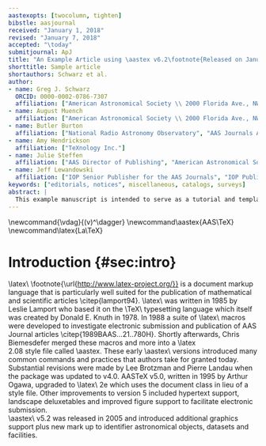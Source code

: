```yaml
---
aastexopts: [twocolumn, tighten]
bibstle: aasjournal
received: "January 1, 2018"
revised: "January 7, 2018"
accepted: "\today"
submitjournal: ApJ 
title: "An Example Article using \aastex v6.2\footnote{Released on January, 8th, 2018}}"
shorttitle: Sample article
shortauthors: Schwarz et al.
author:
- name: Greg J. Schwarz
  ORCID: 0000-0002-0786-7307
  affiliation: ["American Astronomical Society \\ 2000 Florida Ave., NW, Suite 300 \\ Washington, DC 20009-1231, USA"]
- name: August Muench
  affiliation: ["American Astronomical Society \\ 2000 Florida Ave., NW, Suite 300 \\ Washington, DC 20009-1231, USA"]
- name: Butler Burton
  affiliation: ["National Radio Astronomy Observatory", "AAS Journals Associate Editor-in-Chief"]
- name: Amy Hendrickson
  affiliation: ["TeXnology Inc."]
- name: Julie Steffen
  affiliation: ["AAS Director of Publishing", "American Astronomical Society \\ 2000 Florida Ave., NW, Suite 300 \\ Washington, DC 20009-1231, USA"]
- name: Jeff Lewandowski
  affiliation: ["IOP Senior Publisher for the AAS Journals", "IOP Publishing, Washington, DC 20005"]
keywords: ["editorials, notices", miscellaneous, catalogs, surveys]
abstract: |
  This example manuscript is intended to serve as a tutorial and template for authors to use when writing their own AAS Journal articles. The manuscript includes a history of \aastex\ and documents the new features in the previous versions as well as the new features in version 6.2. This manuscript includes many figure and table examples to illustrate these new features.  Information on features not explicitly mentioned in the article can be viewed in the manuscript comments or more extensive online documentation. Authors are welcome replace the text, tables, figures, and bibliography with their own and submit the resulting manuscript to the AAS Journals peer review system.  The first lesson in the tutorial is to remind authors that the AAS Journals, the Astrophysical Journal (ApJ), the Astrophysical Journal Letters (ApJL), and Astronomical Journal (AJ), all have a 250 word limit for the abstract\footnote{Note that manuscripts submitted to the new Research Notes of the American Astronomical Society (RNAAS) do \textbf{not} have abstracts.}.  If you exceed this length the Editorial office will ask you to shorten it.
---
```


\newcommand{\vdag}{(v)^\dagger}
\newcommand\aastex{AAS\TeX}
\newcommand\latex{La\TeX}

# Introduction {#sec:intro}

\latex\ \footnote{\url{http://www.latex-project.org/}} is a document markup
language that is particularly well suited for the publication of
mathematical and scientific articles \citep{lamport94}. \latex\ was written
in 1985 by Leslie Lamport who based it on the \TeX\ typesetting language
which itself was created by Donald E. Knuth in 1978.  In 1988 a suite of
\latex\ macros were developed to investigate electronic submission and
publication of AAS Journal articles \citep{1989BAAS...21..780H}.  Shortly
afterwards, Chris Biemesdefer merged these macros and more into a \latex\
2.08 style file called \aastex.  These early \aastex\ versions introduced
many common commands and practices that authors take for granted today.
Substantial revisions
were made by Lee Brotzman and Pierre Landau when the package was updated to
v4.0.  AASTeX v5.0, written in 1995 by Arthur Ogawa, upgraded to \latex\ 2e
which uses the document class in lieu of a style file.  Other improvements
to version 5 included hypertext support, landscape deluxetables and
improved figure support to facilitate electronic submission.  
\aastex\ v5.2 was released in 2005 and introduced additional graphics
support plus new mark up to identifier astronomical objects, datasets and
facilities.

